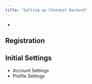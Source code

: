 ```yaml
---
title: "Setting up Chatwoot Backend"
---
```

-
## Registration 

## Initial Settings
- Account Settings
- Profile Settings




